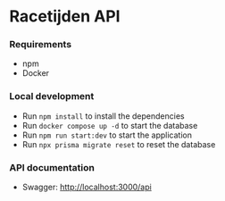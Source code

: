 # Racetijden API

### Requirements

- npm
- Docker

### Local development

- Run `npm install` to install the dependencies
- Run `docker compose up -d` to start the database
- Run `npm run start:dev` to start the application
- Run `npx prisma migrate reset` to reset the database

### API documentation

- Swagger: [http://localhost:3000/api](http://localhost:3000/api)
